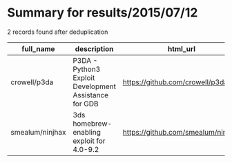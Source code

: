 
# Summary for results/2015/07/12
    
2 records found after deduplication

| full_name | description | html_url | matched_list | matched_count | pushed_at | size | stargazers_count | language | forks_count | vul_ids |
|-----------------|-------------------------------------------------------|------------------------------------|----------------|-----------------|---------------------------|--------|--------------------|------------|---------------|-----------|
| crowell/p3da | P3DA - Python3 Exploit Development Assistance for GDB | https://github.com/crowell/p3da | ['exploit'] | 1 | 2015-07-12 14:21:34+00:00 | 338 | 41 | Python | 3 | [] |
| smealum/ninjhax | 3ds homebrew-enabling exploit for 4.0-9.2 | https://github.com/smealum/ninjhax | ['exploit'] | 1 | 2015-07-12 23:02:53+00:00 | 1383 | 135 | C | 15 | [] |
